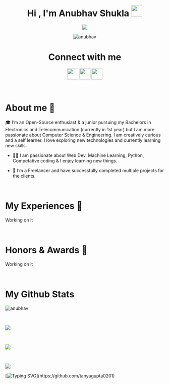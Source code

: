<h1 align="center">Hi , I'm Anubhav Shukla <img src="https://media.giphy.com/media/hvRJCLFzcasrR4ia7z/giphy.gif" width="35"></h1>
<p align="center">
  <a href="https://github.com/DenverCoder1/readme-typing-svg"><img src="https://readme-typing-svg.herokuapp.com?lines=Full+Stack+Web+Developer;DS%20|%20PYTHON%20|%20ML%20Enthusiast;Graphic%20Designer;Always%20learning%20new%20things&center=true&width=500&height=50"></a>
</p>
<p align="center"> <img src="https://komarev.com/ghpvc/?username=Uchiha-Itachi0&label=Profile%20views&color=0e75b6&style=plastic" alt="anubhav" /> </p>

<h1 align = "center">Connect with me</h1>
<p align = "center">
<a href="https://github.com/Uchiha-Itachi0"><img height = "35px"src="https://img.shields.io/badge/-Github-black?logo=github&style=flat-square"/></a>
<a href="https://www.instagram.com/anubhav008shukla/"><img height = "35px" src="https://img.shields.io/badge/-Instagram-pink?logo=instagram&style=flat-square"/></a>
<a href="mailto:anubhav008shukla@gmail.com"><img height = "35px" src="https://img.shields.io/badge/-Mail_me-black?logo=gmail&style=flat-square"/></a>
</p>
<br />

<h1>About me 🚀</h1>
<p>🎓 I’m an Open-Source enthusiast & a junior pursuing my Bachelors in Electronics and Telecommunication (currently in 1st year) but I am more passionate about Computer Science & Engineering. I am creatively curious and a self learner. I love exploring new technologies and currently learning new skills.</p>


- 👨‍💻  I am passionate about Web Dev, Machine Learning, Python, Competative coding & I enjoy learning new things. </br>
 
- 🤝 I’m a Freelancer and have successfully completed multiple projects for the clients.

<br />

<h1>My Experiences 🙌</h1>
<p>Working on it</p>

<br />

<h1>Honors & Awards 🏅</h1>
<p>Working on it</p>


<br />

<h1>My Github Stats</h1>

<!-- ![github graph](https://activity-graph.herokuapp.com/graph?username=Uchiha-Itachi0&theme=react-dark) -->
<p><img src="https://github-readme-streak-stats.herokuapp.com/?user=Uchiha-Itachi0&theme=algolia" alt="anubhav"  /></p>

<br />
<p>
<img align="center" src="https://github-readme-stats.vercel.app/api/top-langs/?username=Uchiha-Itachi0&theme=algolia">
</p>
<br />

<p>
<img align="center" src="https://github-readme-stats.vercel.app/api?username=Uchiha-Itachi0&theme=algolia">	
</p>
<br />

<p>
<img align="center" src="https://github-profile-trophy.vercel.app/?username=Uchiha-Itachi0&theme=algolia">
</p>


[![Typing SVG](https://readme-typing-svg.herokuapp.com/?lines=Thanks+For+Visiting!!&center=true&color="FF0000")](https://github.com/tanyagupta0201)
